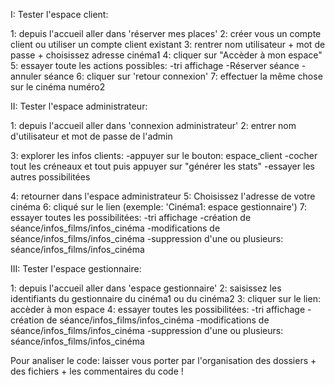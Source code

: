 I: Tester l'espace client:

1: depuis l'accueil aller dans 'réserver mes places'
2: créer vous un compte client ou utiliser un compte client existant
3: rentrer nom utilisateur + mot de passe + choisissez adresse cinéma1
4: cliquer sur "Accèder à mon espace"
5: essayer toute les actions possibles:
-tri affichage
-Réserver séance
-annuler séance
6: cliquer sur 'retour connexion'
7: effectuer la même chose sur le cinéma numéro2


II: Tester l'espace administrateur:

1: depuis l'accueil aller dans 'connexion administrateur'
2: entrer nom d'utilisateur et mot de passe de l'admin

3: explorer les infos clients:
-appuyer sur le bouton: espace_client 
-cocher tout les créneaux et tout puis appuyer sur "générer les stats"
-essayer les autres possibilitées

4: retourner dans l'espace administrateur
5: Choisissez l'adresse de votre cinéma
6: cliqué sur le lien (exemple: 'Cinéma1: espace gestionnaire')
7: essayer toutes les possibilitées: 
-tri affichage
-création de séance/infos_films/infos_cinéma
-modifications de séance/infos_films/infos_cinéma
-suppression d'une ou plusieurs: séance/infos_films/infos_cinéma


III: Tester l'espace gestionnaire:

1: depuis l'accueil aller dans 'espace gestionnaire'
2: saisissez les identifiants du gestionnaire du cinéma1 ou du cinéma2
3: cliquer sur le lien: accèder à mon espace
4: essayer toutes les possibilitées: 
-tri affichage
-création de séance/infos_films/infos_cinéma
-modifications de séance/infos_films/infos_cinéma
-suppression d'une ou plusieurs: séance/infos_films/infos_cinéma



Pour analiser le code: 
laisser vous porter par l'organisation des dossiers + des fichiers + les commentaires du code !